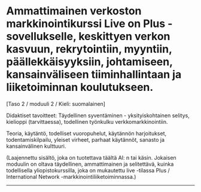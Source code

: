 # Ammattimainen verkoston markkinointikurssi Live on Plus -sovellukselle, keskittyen verkon kasvuun, rekrytointiin, myyntiin, päällekkäisyyksiin, johtamiseen, kansainväliseen tiiminhallintaan ja liiketoiminnan koulutukseen.


[Taso 2 / moduuli 2 / Kieli: suomalainen]

Didaktiset tavoitteet: Täydellinen syventäminen - yksityiskohtainen selitys, kielioppi (tarvittaessa), todellinen työnkulku verkkomarkkinointiin.

Teoria, käytäntö, todelliset vuoropuhelut, käytännön harjoitukset, todentamiskilpailu, yleiset virheet, parhaat käytännöt, sanasto ja kansainvälinen kulttuuri.


(Laajennettu sisältö, joka on tuotettava täältä AI: n tai käsin. Jokaisen moduulin on oltava täydellinen, ammattimainen ja selitettävä, kuinka todellisella yliopistokurssilla, joka on mukautettu live -tilassa Plus / International Network -markkinointiliiketoiminnassa.)

---